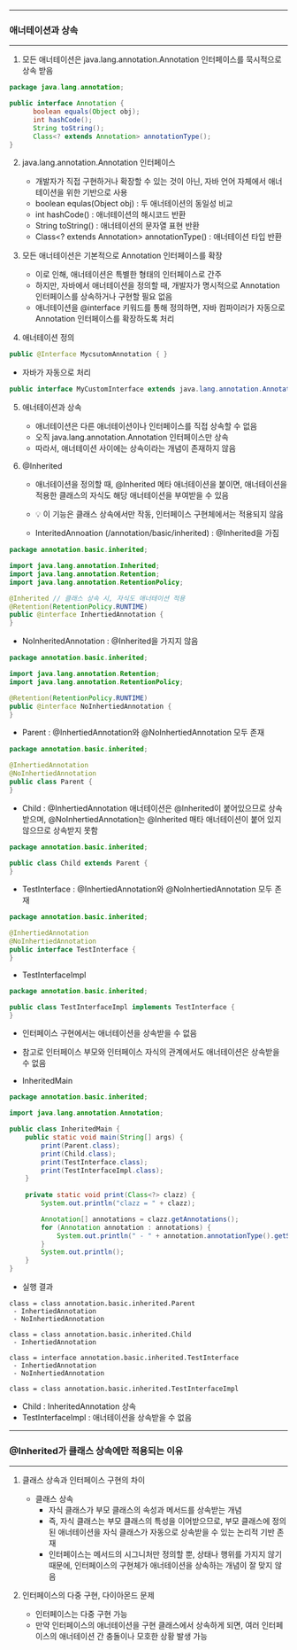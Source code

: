 -----
### 애너테이션과 상속
-----
1. 모든 애너테이션은 java.lang.annotation.Annotation 인터페이스를 묵시적으로 상속 받음
```java
package java.lang.annotation;

public interface Annotation {
      boolean equals(Object obj);
      int hashCode();
      String toString();
      Class<? extends Annotation> annotationType();
}
```

2. java.lang.annotation.Annotation 인터페이스
   - 개발자가 직접 구현하거나 확장할 수 있는 것이 아닌, 자바 언어 자체에서 애너테이션을 위한 기반으로 사용
   - boolean equlas(Object obj) : 두 애너테이션의 동일성 비교
   - int hashCode() : 애너테이션의 해시코드 반환
   - String toString() : 애너테이션의 문자열 표현 반환
   - Class<? extends Annotation> annotationType() : 애너테이션 타입 반환

3. 모든 애너테이션은 기본적으로 Annotation 인터페이스를 확장
   - 이로 인해, 애너테이션은 특별한 형태의 인터페이스로 간주
   - 하지만, 자바에서 애너테이션을 정의할 때, 개발자가 명시적으로 Annotation 인터페이스를 상속하거나 구현할 필요 없음
   - 애너테이션을 @interface 키워드를 통해 정의하면, 자바 컴파이러가 자동으로 Annotation 인터페이스를 확장하도록 처리

4. 애너테이션 정의
```java
public @Interface MycsutomAnnotation { }
```

  - 자바가 자동으로 처리
```java
public interface MyCustomInterface extends java.lang.annotation.Annotation { }
```

5. 애너테이션과 상속
   - 애너테이션은 다른 애너테이션이나 인터페이스를 직접 상속할 수 없음
   - 오직 java.lang.annotation.Annotation 인터페이스만 상속
   - 따라서, 애너테이션 사이에는 상속이라는 개념이 존재하지 않음

6. @Inherited
   - 애너테이션을 정의할 때, @Inherited 메타 애너테이션을 붙이면, 애너테이션을 적용한 클래스의 자식도 해당 애너테이션을 부여받을 수 있음
   - 💡 이 기능은 클래스 상속에서만 작동, 인터페이스 구현체에서는 적용되지 않음

   - InteritedAnnoation (/annotation/basic/inherited) : @Inherited을 가짐
```java
package annotation.basic.inherited;

import java.lang.annotation.Inherited;
import java.lang.annotation.Retention;
import java.lang.annotation.RetentionPolicy;

@Inherited // 클래스 상속 시, 자식도 애너테이션 적용
@Retention(RetentionPolicy.RUNTIME)
public @interface InhertiedAnnotation {
}
```

   - NoInheritedAnnotation : @Inherited을 가지지 않음
```java
package annotation.basic.inherited;

import java.lang.annotation.Retention;
import java.lang.annotation.RetentionPolicy;

@Retention(RetentionPolicy.RUNTIME)
public @interface NoInhertiedAnnotation {
}
```

   - Parent : @InhertiedAnnotation와 @NoInhertiedAnnotation 모두 존재
```java
package annotation.basic.inherited;

@InhertiedAnnotation
@NoInhertiedAnnotation
public class Parent {
}
```

  - Child : @InhertiedAnnotation 애너테이션은 @Inherited이 붙어있으므로 상속받으며, @NoInhertiedAnnotation는 @Inherited 매타 애너테이션이 붙어 있지 않으므로 상속받지 못함
```java
package annotation.basic.inherited;

public class Child extends Parent {
}
```

  - TestInterface : @InhertiedAnnotation와 @NoInhertiedAnnotation 모두 존재
```java
package annotation.basic.inherited;

@InhertiedAnnotation
@NoInhertiedAnnotation
public interface TestInterface {
}
```

  - TestInterfaceImpl
```java
package annotation.basic.inherited;

public class TestInterfaceImpl implements TestInterface {
}
```
  - 인터페이스 구현에서는 애너테이션을 상속받을 수 없음
  - 참고로 인터페이스 부모와 인터페이스 자식의 관계에서도 애너테이션은 상속받을 수 없음

  - InheritedMain
```java
package annotation.basic.inherited;

import java.lang.annotation.Annotation;

public class InheritedMain {
    public static void main(String[] args) {
        print(Parent.class);
        print(Child.class);
        print(TestInterface.class);
        print(TestInterfaceImpl.class);
    }
    
    private static void print(Class<?> clazz) {
        System.out.println("clazz = " + clazz);

        Annotation[] annotations = clazz.getAnnotations();
        for (Annotation annotation : annotations) {
            System.out.println(" - " + annotation.annotationType().getSimpleName());
        }
        System.out.println();
    }
}
```
  - 실행 결과
```
class = class annotation.basic.inherited.Parent
 - InhertiedAnnotation
 - NoInhertiedAnnotation

class = class annotation.basic.inherited.Child
 - InhertiedAnnotation

class = interface annotation.basic.inherited.TestInterface
 - InhertiedAnnotation
 - NoInhertiedAnnotation

class = class annotation.basic.inherited.TestInterfaceImpl
```
  - Child : InheritedAnnotation 상속
  - TestInterfaceImpl : 애너테이션을 상속받을 수 없음

-----
### @Inherited가 클래스 상속에만 적용되는 이유
-----
1. 클래스 상속과 인터페이스 구현의 차이
   - 클래스 상속
     + 자식 클래스가 부모 클래스의 속성과 메서드를 상속받는 개념
     + 즉, 자식 클래스는 부모 클래스의 특성을 이어받으므로, 부모 클래스에 정의된 애너테이션을 자식 클래스가 자동으로 상속받을 수 있는 논리적 기반 존재
     + 인터페이스는 메서드의 시그니처만 정의할 뿐, 상태나 행위를 가지지 않기 때문에, 인터페이스의 구현체가 애너테이션을 상속하는 개념이 잘 맞지 않음


2. 인터페이스의 다중 구현, 다이아몬드 문제
   - 인터페이스는 다중 구현 가능
   - 만약 인터페이스의 애너테이션을 구현 클래스에서 상속하게 되면, 여러 인터페이스의 애너테이션 간 충돌이나 모호한 상황 발생 가능

     
